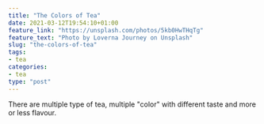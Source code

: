 ```yaml
---
title: "The Colors of Tea"
date: 2021-03-12T19:54:10+01:00
feature_link: "https://unsplash.com/photos/5kb0HwTHqTg"
feature_text: "Photo by Loverna Journey on Unsplash"
slug: "the-colors-of-tea"
tags:
- tea
categories: 
- tea
type: "post"
---
```


There are multiple type of tea, multiple "color" with different taste and more or less flavour.
